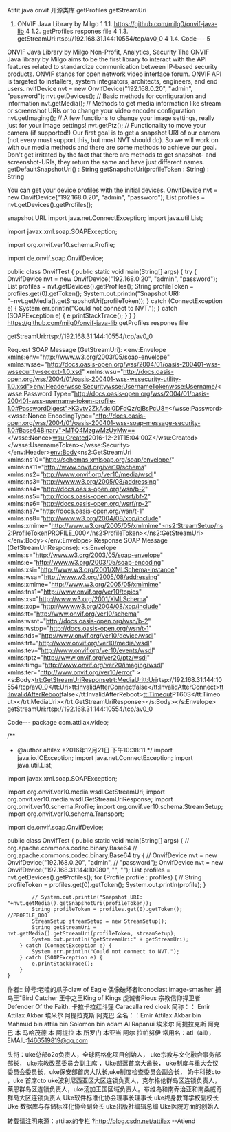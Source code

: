 Atitit java onvif 开源类库 getProfiles getStreamUri

1. ONVIF Java Library by Milgo	1
1.1. https://github.com/milg0/onvif-java-lib	4
1.2. getProfiles  respones file	4
1.3. getStreamUri:rtsp://192.168.31.144:10554/tcp/av0_0	4
1.4. Code---	5

ONVIF Java Library by Milgo
Non-Profit, Analytics, Security
The ONVIF Java library by Milgo aims to be the first library to interact with the API features related to standardize communication between IP-based security products. ONVIF stands for open network video interface forum. ONVIF API is targeted to installers, system integrators, architects, engineers, and end users.
nvifDevice nvt = new OnvifDevice("192.168.0.20", "admin", "password");
nvt.getDevices(); // Basic methods for configuration and information
nvt.getMedia(); // Methods to get media information like stream or screenshot URIs or to change your video encoder configuration
nvt.getImaging(); // A few functions to change your image settings, really just for your image settings!
nvt.getPtz(); // Functionality to move your camera (if supported!)
Our first goal is to get a snapshot URI of our camera (not every must support this, but most NVT should do). So we will work on with our media methods and there are some methods to achieve our goal. Don't get irritated by the fact that there are methods to get snapshot- and screenshot-URIs, they return the same and have just different names.
getDefaultSnapshotUri() : String
getSnapshotUri(profileToken : String) : String


You can get your device profiles with the initial devices.
OnvifDevice nvt = new OnvifDevice("192.168.0.20", "admin", "password");
List<Profile> profiles = nvt.getDevices().getProfiles();


snapshot URI.
import java.net.ConnectException;
import java.util.List;

import javax.xml.soap.SOAPException;

import org.onvif.ver10.schema.Profile;

import de.onvif.soap.OnvifDevice;

public class OnvifTest {
   public static void main(String[] args) {
      try {
         OnvifDevice nvt = new OnvifDevice("192.168.0.20", "admin", "password");
         List<Profile> profiles = nvt.getDevices().getProfiles();
         String profileToken = profiles.get(0).getToken();
         System.out.println("Snapshot URI: "+nvt.getMedia().getSnapshotUri(profileToken));
      }
      catch (ConnectException e) {
         System.err.println("Could not connect to NVT.");
      }
      catch (SOAPException e) {
         e.printStackTrace();
      }
   }
}
https://github.com/milg0/onvif-java-lib
getProfiles  respones file


getStreamUri:rtsp://192.168.31.144:10554/tcp/av0_0


Request SOAP Message (GetStreamUri): <env:Envelope xmlns:env="http://www.w3.org/2003/05/soap-envelope" xmlns:wsse="http://docs.oasis-open.org/wss/2004/01/oasis-200401-wss-wssecurity-secext-1.0.xsd" xmlns:wsu="http://docs.oasis-open.org/wss/2004/01/oasis-200401-wss-wssecurity-utility-1.0.xsd"><env:Header><wsse:Security><wsse:UsernameToken><wsse:Username/><wsse:Password Type="http://docs.oasis-open.org/wss/2004/01/oasis-200401-wss-username-token-profile-1.0#PasswordDigest">K3vtv2ZkAdcl0DFdQz/cjBsPcU8=</wsse:Password><wsse:Nonce EncodingType="http://docs.oasis-open.org/wss/2004/01/oasis-200401-wss-soap-message-security-1.0#Base64Binary">MTQ4MzgwMzUyMw==</wsse:Nonce><wsu:Created>2016-12-21T15:04:00Z</wsu:Created></wsse:UsernameToken></wsse:Security></env:Header><env:Body><ns2:GetStreamUri xmlns:ns10="http://schemas.xmlsoap.org/soap/envelope/" xmlns:ns11="http://www.onvif.org/ver10/schema" xmlns:ns2="http://www.onvif.org/ver10/media/wsdl" xmlns:ns3="http://www.w3.org/2005/08/addressing" xmlns:ns4="http://docs.oasis-open.org/wsn/b-2" xmlns:ns5="http://docs.oasis-open.org/wsrf/bf-2" xmlns:ns6="http://docs.oasis-open.org/wsrf/rp-2" xmlns:ns7="http://docs.oasis-open.org/wsn/t-1" xmlns:ns8="http://www.w3.org/2004/08/xop/include" xmlns:xmime="http://www.w3.org/2005/05/xmlmime"><ns2:StreamSetup/><ns2:ProfileToken>PROFILE_000</ns2:ProfileToken></ns2:GetStreamUri></env:Body></env:Envelope>
Response SOAP Message (GetStreamUriResponse): <?xml version="1.0" encoding="UTF-8"?><s:Envelope xmlns:s="http://www.w3.org/2003/05/soap-envelope" xmlns:e="http://www.w3.org/2003/05/soap-encoding" xmlns:xsi="http://www.w3.org/2001/XMLSchema-instance" xmlns:wsa="http://www.w3.org/2005/08/addressing" xmlns:xmime="http://www.w3.org/2005/05/xmlmime" xmlns:tns1="http://www.onvif.org/ver10/topics" xmlns:xs="http://www.w3.org/2001/XMLSchema" xmlns:xop="http://www.w3.org/2004/08/xop/include" xmlns:tt="http://www.onvif.org/ver10/schema" xmlns:wsnt="http://docs.oasis-open.org/wsn/b-2" xmlns:wstop="http://docs.oasis-open.org/wsn/t-1" xmlns:tds="http://www.onvif.org/ver10/device/wsdl" xmlns:trt="http://www.onvif.org/ver10/media/wsdl" xmlns:tev="http://www.onvif.org/ver10/events/wsdl" xmlns:tptz="http://www.onvif.org/ver20/ptz/wsdl" xmlns:timg="http://www.onvif.org/ver20/imaging/wsdl" xmlns:ter="http://www.onvif.org/ver10/error" ><s:Body><trt:GetStreamUriResponse><trt:MediaUri><tt:Uri>rtsp://192.168.31.144:10554/tcp/av0_0</tt:Uri><tt:InvalidAfterConnect>false</tt:InvalidAfterConnect><tt:InvalidAfterReboot>false</tt:InvalidAfterReboot><tt:Timeout>PT60S</tt:Timeout></trt:MediaUri></trt:GetStreamUriResponse></s:Body></s:Envelope>
getStreamUri:rtsp://192.168.31.144:10554/tcp/av0_0







Code---
package com.attilax.video;

/**
 * @author attilax
 *2016年12月21日 下午10:38:11
 */
import java.io.IOException;
import java.net.ConnectException;
import java.util.List;

import javax.xml.soap.SOAPException;

import org.onvif.ver10.media.wsdl.GetStreamUri;
import org.onvif.ver10.media.wsdl.GetStreamUriResponse;
import org.onvif.ver10.schema.Profile;
import org.onvif.ver10.schema.StreamSetup;
import org.onvif.ver10.schema.Transport;

import de.onvif.soap.OnvifDevice;

public class OnvifTest {
	public static void main(String[] args) {
		// org.apache.commons.codec.binary.Base64
		// org.apache.commons.codec.binary.Base64
		try {
			// OnvifDevice nvt = new OnvifDevice("192.168.0.20", "admin",
			// "password");
			OnvifDevice nvt = new OnvifDevice("192.168.31.144:10080", "", "");
			List<Profile> profiles = nvt.getDevices().getProfiles();
			for (Profile profile : profiles) {
				// String profileToken = profiles.get(0).getToken();
				System.out.println(profile);
			}

			// System.out.println("Snapshot URI: "+nvt.getMedia().getSnapshotUri(profileToken));
			String profileToken = profiles.get(0).getToken();  //PROFILE_000
			StreamSetup streamSetup = new StreamSetup();
			String getStreamUri = nvt.getMedia().getStreamUri(profileToken, streamSetup);
			System.out.println("getStreamUri:" + getStreamUri);
		} catch (ConnectException e) {
			System.err.println("Could not connect to NVT.");
		} catch (SOAPException e) {
			e.printStackTrace();
		}
	}


作者:: 绰号:老哇的爪子claw of Eagle 偶像破坏者Iconoclast image-smasher
捕鸟王"Bird Catcher 王中之王King of Kings 虔诚者Pious 宗教信仰捍卫者 Defender Of the Faith. 卡拉卡拉红斗篷 Caracalla red cloak
简称：： Emir Attilax Akbar 埃米尔 阿提拉克斯 阿克巴
全名：：Emir Attilax Akbar bin Mahmud bin  attila bin Solomon bin adam Al Rapanui 埃米尔 阿提拉克斯 阿克巴 本 马哈茂德 本 阿提拉 本 所罗门 本亚当  阿尔 拉帕努伊
常用名：atl（ail），  EMAIL:1466519819@qq.com


头衔：uke总部o2o负责人，全球网格化项目创始人，
uke宗教与文化融合事务部部长， uke宗教改革委员会副主席
，Uke部落首席大酋长，
uke制度与重大会议委员会委员长，uke保安部首席大队长,uke制度检查委员会副会长，
奶牛科技cto ，uke 首席cto 
uke波利尼西亚区大区连锁负责人，克尔格伦群岛区连锁负责人，莱恩群岛区连锁负责人，uke汤加王国区域负责人。布维岛和南乔治亚和南桑威奇群岛大区连锁负责人 
 Uke软件标准化协会理事长理事长 uke终身教育学校副校长 
Uke 数据库与存储标准化协会副会长 uke出版社编辑总编
Uke医院方面的创始人

转载请注明来源：attilax的专栏  ?http://blog.csdn.net/attilax
--Atiend

